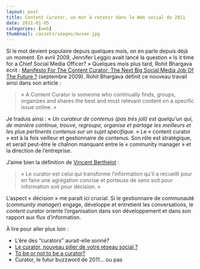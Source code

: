 ```yaml
---
layout: post
title: Content Curator, un mot à retenir dans le Web social de 2011
date: 2011-01-05
categories: [web]
thumbnail: /assets/images/musee.jpg
---
```


Si le mot devient populaire depuis quelques mois, on en parle depuis déjà un moment. En avril 2009, Jennifer Leggio avait lancé la question « Is it time for a Chief Social Media Officer? » Quelques mois plus tard, Rohit Bhargava écrit : [Manifesto For The Content Curator: The Next Big Social Media Job Of The Future ?](http://www.influentialmarketingblog.com/weblog/2009/09/manifesto-for-the-content-curator-the-next-big-social-media-job-of-the-future-.html) (septembre 2009). Rohit Bhargava définit ce nouveau travail ainsi dans son article :

> « A Content Curator is someone who continually finds, groups, organizes and shares the best and most relevant content on a specific issue online. »

Je traduis ainsi : « _Un curateur de contenus (pas très joli) est quelqu’un qui, de manière continue, trouve, regroupe, organise et partage les meilleurs et les plus pertinents contenus sur un sujet spécifique._ » Le « content curator » est à la fois veilleur et gestionnaire de contenus. Son rôle est stratégique, et serait peut-être le chaînon manquant entre le « community manager » et la direction de l’entreprise.

J’aime bien la définition de [Vincent Berthelot](http://www.conseilwebsocial.com/) :

> « Le curator est celui qui transforme l’information qu’il a recueilli pour en faire une agrégation concise et porteuse de sens soit pour information soit pour décision. »

L’aspect « décision » me paraît ici crucial. Si le gestionnaire de communauté (_community manager_) engage, développe et entretient les conversations, le _content curator_ oriente l’organisation dans son développement et dans son rapport aux flux d’information.

À lire pour aller plus loin :

- L’ère des “curators” aurait-elle sonné?
- [Le curator, nouveau pilier de votre réseau social ?](http://www.empowerpeople.fr/2010/12/31/le-curator-nouveau-pilier-de-votre-reseau-social/)
- [To be or not to be a curator?](http://www.my.epokhe.com/2010/11/27/the-curator-is-born/)
- Curator, le futur buzzword de 2011… ou pas
